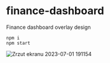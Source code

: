 # finance-dashboard
Finance dashboard overlay design
```
npm i
npm start
```
![Zrzut ekranu 2023-07-01 191154](https://github.com/MeloonDev/finance-dashboard/assets/101139202/7d38738c-ec21-4c1f-bf1b-31bafd89c2ad)
